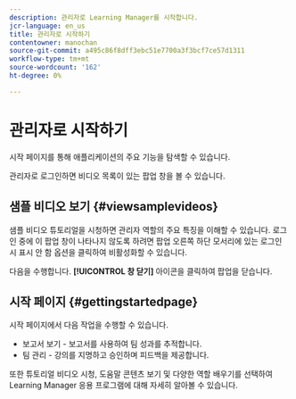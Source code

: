 ```yaml
---
description: 관리자로 Learning Manager를 시작합니다.
jcr-language: en_us
title: 관리자로 시작하기
contentowner: manochan
source-git-commit: a495c86f8dff3ebc51e7700a3f3bcf7ce57d1311
workflow-type: tm+mt
source-wordcount: '162'
ht-degree: 0%

---
```




# 관리자로 시작하기

시작 페이지를 통해 애플리케이션의 주요 기능을 탐색할 수 있습니다.

관리자로 로그인하면 비디오 목록이 있는 팝업 창을 볼 수 있습니다.

## 샘플 비디오 보기 {#viewsamplevideos}

샘플 비디오 튜토리얼을 시청하면 관리자 역할의 주요 특징을 이해할 수 있습니다. 로그인 중에 이 팝업 창이 나타나지 않도록 하려면 팝업 오른쪽 하단 모서리에 있는 로그인 시 표시 안 함 옵션을 클릭하여 비활성화할 수 있습니다.

다음을 수행합니다. **[!UICONTROL 창 닫기]** 아이콘을 클릭하여 팝업을 닫습니다.

<!--![](assets/welcome-videos.png) -->

## 시작 페이지 {#gettingstartedpage}

시작 페이지에서 다음 작업을 수행할 수 있습니다.

* 보고서 보기 - 보고서를 사용하여 팀 성과를 추적합니다.
* 팀 관리 - 강의를 지명하고 승인하며 피드백을 제공합니다.

또한 튜토리얼 비디오 시청, 도움말 콘텐츠 보기 및 다양한 역할 배우기를 선택하여 Learning Manager 응용 프로그램에 대해 자세히 알아볼 수 있습니다.

<!--![](assets/manager-experienceprime.png)-->

